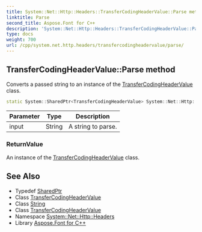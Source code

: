 ```yaml
---
title: System::Net::Http::Headers::TransferCodingHeaderValue::Parse method
linktitle: Parse
second_title: Aspose.Font for C++
description: 'System::Net::Http::Headers::TransferCodingHeaderValue::Parse method. Converts a passed string to an instance of the TransferCodingHeaderValue class in C++.'
type: docs
weight: 700
url: /cpp/system.net.http.headers/transfercodingheadervalue/parse/
---
```

## TransferCodingHeaderValue::Parse method


Converts a passed string to an instance of the [TransferCodingHeaderValue](../) class.

```cpp
static System::SharedPtr<TransferCodingHeaderValue> System::Net::Http::Headers::TransferCodingHeaderValue::Parse(String input)
```


| Parameter | Type | Description |
| --- | --- | --- |
| input | String | A string to parse. |

### ReturnValue

An instance of the [TransferCodingHeaderValue](../) class.

## See Also

* Typedef [SharedPtr](../../../system/sharedptr/)
* Class [TransferCodingHeaderValue](../)
* Class [String](../../../system/string/)
* Class [TransferCodingHeaderValue](../)
* Namespace [System::Net::Http::Headers](../../)
* Library [Aspose.Font for C++](../../../)
